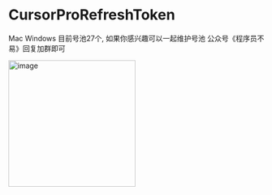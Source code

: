 # CursorProRefreshToken

Mac 
Windows
目前号池27个, 如果你感兴趣可以一起维护号池 公众号《程序员不易》回复加群即可

<img width="250" alt="image" src="https://github.com/user-attachments/assets/4ed2bcef-692b-4be9-b073-1a3580e7831a" />
